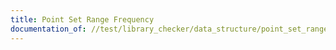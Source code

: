 ```yaml
---
title: Point Set Range Frequency
documentation_of: //test/library_checker/data_structure/point_set_range_frequency.test.py
---
```

